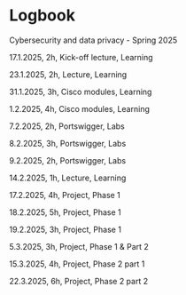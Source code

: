 # Logbook
Cybersecurity and data privacy - Spring 2025


17.1.2025, 2h, Kick-off lecture, Learning

23.1.2025, 2h, Lecture, Learning

31.1.2025, 3h, Cisco modules, Learning

1.2.2025, 4h, Cisco modules, Learning

7.2.2025, 2h, Portswigger, Labs

8.2.2025, 3h, Portswigger, Labs

9.2.2025, 2h, Portswigger, Labs

14.2.2025, 1h, Lecture, Learning

17.2.2025, 4h, Project, Phase 1

18.2.2025, 5h, Project, Phase 1

19.2.2025, 3h, Project, Phase 1

5.3.2025, 3h, Project, Phase 1 & Part 2

15.3.2025, 4h, Project, Phase 2 part 1

22.3.2025, 6h, Project, Phase 2 part 2
